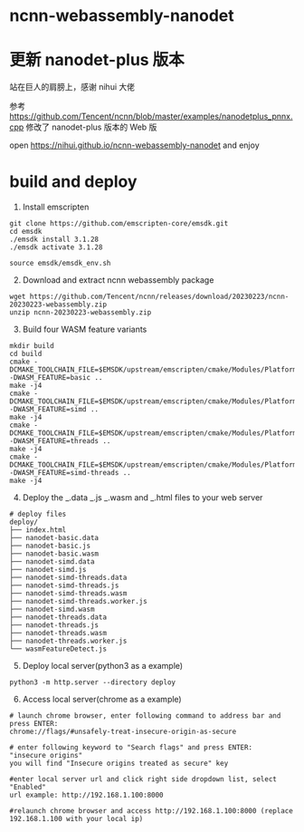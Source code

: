 # ncnn-webassembly-nanodet

# 更新 nanodet-plus 版本

站在巨人的肩膀上，感谢 nihui 大佬

参考 https://github.com/Tencent/ncnn/blob/master/examples/nanodetplus_pnnx.cpp 修改了 nanodet-plus 版本的 Web 版

open https://nihui.github.io/ncnn-webassembly-nanodet and enjoy

# build and deploy

1. Install emscripten

```shell
git clone https://github.com/emscripten-core/emsdk.git
cd emsdk
./emsdk install 3.1.28
./emsdk activate 3.1.28

source emsdk/emsdk_env.sh
```

2. Download and extract ncnn webassembly package

```shell
wget https://github.com/Tencent/ncnn/releases/download/20230223/ncnn-20230223-webassembly.zip
unzip ncnn-20230223-webassembly.zip
```

3. Build four WASM feature variants

```shell
mkdir build
cd build
cmake -DCMAKE_TOOLCHAIN_FILE=$EMSDK/upstream/emscripten/cmake/Modules/Platform/Emscripten.cmake -DWASM_FEATURE=basic ..
make -j4
cmake -DCMAKE_TOOLCHAIN_FILE=$EMSDK/upstream/emscripten/cmake/Modules/Platform/Emscripten.cmake -DWASM_FEATURE=simd ..
make -j4
cmake -DCMAKE_TOOLCHAIN_FILE=$EMSDK/upstream/emscripten/cmake/Modules/Platform/Emscripten.cmake -DWASM_FEATURE=threads ..
make -j4
cmake -DCMAKE_TOOLCHAIN_FILE=$EMSDK/upstream/emscripten/cmake/Modules/Platform/Emscripten.cmake -DWASM_FEATURE=simd-threads ..
make -j4
```

4. Deploy the _.data _.js _.wasm and _.html files to your web server

```
# deploy files
deploy/
├── index.html
├── nanodet-basic.data
├── nanodet-basic.js
├── nanodet-basic.wasm
├── nanodet-simd.data
├── nanodet-simd.js
├── nanodet-simd-threads.data
├── nanodet-simd-threads.js
├── nanodet-simd-threads.wasm
├── nanodet-simd-threads.worker.js
├── nanodet-simd.wasm
├── nanodet-threads.data
├── nanodet-threads.js
├── nanodet-threads.wasm
├── nanodet-threads.worker.js
└── wasmFeatureDetect.js
```

5. Deploy local server(python3 as a example)

```
python3 -m http.server --directory deploy
```

6. Access local server(chrome as a example)

```
# launch chrome browser, enter following command to address bar and press ENTER:
chrome://flags/#unsafely-treat-insecure-origin-as-secure

# enter following keyword to "Search flags" and press ENTER:
"insecure origins"
you will find "Insecure origins treated as secure" key

#enter local server url and click right side dropdown list, select "Enabled"
url example: http://192.168.1.100:8000

#relaunch chrome browser and access http://192.168.1.100:8000 (replace 192.168.1.100 with your local ip)
```
